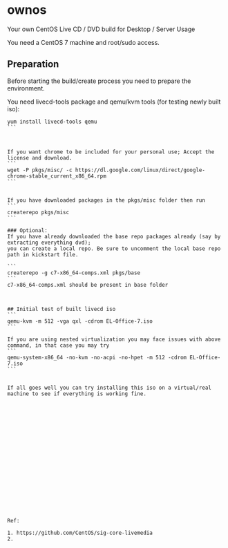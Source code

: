# ownos
Your own CentOS Live CD / DVD build for Desktop / Server Usage

You need a CentOS 7 machine and root/sudo access.

## Preparation

Before starting the build/create process you need to prepare the environment.

You need livecd-tools package and qemu/kvm tools (for testing newly built iso):

````
yum install livecd-tools qemu 
```



If you want chrome to be included for your personal use; Accept the license and download.
```
wget -P pkgs/misc/ -c https://dl.google.com/linux/direct/google-chrome-stable_current_x86_64.rpm
```


If you have downloaded packages in the pkgs/misc folder then run
```
createrepo pkgs/misc
```

### Optional:
If you have already downloaded the base repo packages already (say by extracting everything dvd); 
you can create a local repo. Be sure to uncomment the local base repo path in kickstart file.

```
createrepo -g c7-x86_64-comps.xml pkgs/base
```
c7-x86_64-comps.xml should be present in base folder



## Initial test of built livecd iso
```
qemu-kvm -m 512 -vga qxl -cdrom EL-Office-7.iso
```

If you are using nested virtualization you may face issues with above command, in that case you may try
```
qemu-system-x86_64 -no-kvm -no-acpi -no-hpet -m 512 -cdrom EL-Office-7.iso
```


If all goes well you can try installing this iso on a virtual/real machine to see if everything is working fine.




















Ref: 

1. https://github.com/CentOS/sig-core-livemedia
2. 


